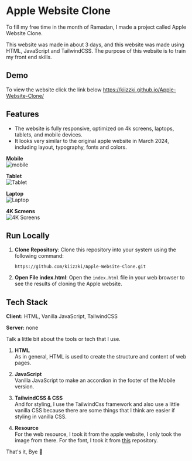 # Apple Website Clone
To fill my free time in the month of Ramadan, I made a project called Apple Website Clone.

This website was made in about 3 days, and this website was made using HTML, JavaScript and TailwindCSS. The purpose of this website is to train my front end skills. 

## Demo
To view the website click the link below 
https://kiizzki.github.io/Apple-Website-Clone/

## Features

- The website is fully responsive, optimized on 4k screens, laptops, tablets, and mobile devices.
- It looks very similar to the original apple website in March 2024, including layout, typography, fonts and colors.

**Mobile**<br>
    ![mobile](https://private-user-images.githubusercontent.com/146353804/317951522-ee0c1041-0414-4521-a9c6-c290f78c2ddd.png?jwt=eyJhbGciOiJIUzI1NiIsInR5cCI6IkpXVCJ9.eyJpc3MiOiJnaXRodWIuY29tIiwiYXVkIjoicmF3LmdpdGh1YnVzZXJjb250ZW50LmNvbSIsImtleSI6ImtleTUiLCJleHAiOjE3MTE2ODYwMzEsIm5iZiI6MTcxMTY4NTczMSwicGF0aCI6Ii8xNDYzNTM4MDQvMzE3OTUxNTIyLWVlMGMxMDQxLTA0MTQtNDUyMS1hOWM2LWMyOTBmNzhjMmRkZC5wbmc_WC1BbXotQWxnb3JpdGhtPUFXUzQtSE1BQy1TSEEyNTYmWC1BbXotQ3JlZGVudGlhbD1BS0lBVkNPRFlMU0E1M1BRSzRaQSUyRjIwMjQwMzI5JTJGdXMtZWFzdC0xJTJGczMlMkZhd3M0X3JlcXVlc3QmWC1BbXotRGF0ZT0yMDI0MDMyOVQwNDE1MzFaJlgtQW16LUV4cGlyZXM9MzAwJlgtQW16LVNpZ25hdHVyZT03NGE0ZGQwMDYzMmU4MDAxYWZkODdiNmM4MGNmOWJjZWI0ZjI1NTMzYTc3MTQzN2ZiY2Y1Mzg2MTA0MWNlZTA2JlgtQW16LVNpZ25lZEhlYWRlcnM9aG9zdCZhY3Rvcl9pZD0wJmtleV9pZD0wJnJlcG9faWQ9MCJ9.QoxqUgfjcLy_WtxY_JzSM0ZFLuVzn5_MDGMkOQuEy9o)

**Tablet**<br>
![Tablet](https://private-user-images.githubusercontent.com/146353804/317951527-28d98067-ed8e-4231-843e-8427d130d6c2.png?jwt=eyJhbGciOiJIUzI1NiIsInR5cCI6IkpXVCJ9.eyJpc3MiOiJnaXRodWIuY29tIiwiYXVkIjoicmF3LmdpdGh1YnVzZXJjb250ZW50LmNvbSIsImtleSI6ImtleTUiLCJleHAiOjE3MTE2ODYwMzEsIm5iZiI6MTcxMTY4NTczMSwicGF0aCI6Ii8xNDYzNTM4MDQvMzE3OTUxNTI3LTI4ZDk4MDY3LWVkOGUtNDIzMS04NDNlLTg0MjdkMTMwZDZjMi5wbmc_WC1BbXotQWxnb3JpdGhtPUFXUzQtSE1BQy1TSEEyNTYmWC1BbXotQ3JlZGVudGlhbD1BS0lBVkNPRFlMU0E1M1BRSzRaQSUyRjIwMjQwMzI5JTJGdXMtZWFzdC0xJTJGczMlMkZhd3M0X3JlcXVlc3QmWC1BbXotRGF0ZT0yMDI0MDMyOVQwNDE1MzFaJlgtQW16LUV4cGlyZXM9MzAwJlgtQW16LVNpZ25hdHVyZT01YjM4OWJlZmU1MDRkZGE0YjNjMzc1M2E1MjU2ZWQzNjk0ZGI5ZWUzYjQxYWRhNGQ3NmI1OTFhNjY2YjYyZDQwJlgtQW16LVNpZ25lZEhlYWRlcnM9aG9zdCZhY3Rvcl9pZD0wJmtleV9pZD0wJnJlcG9faWQ9MCJ9.pmFmd9c8tXj5dWcMdgwXDE3Qh1-dSmsLd6wxyX-t6C4)

**Laptop**<br>
![Laptop](https://private-user-images.githubusercontent.com/146353804/317951532-3b8d1ddc-34af-444e-b6b8-1e7f01ca3919.png?jwt=eyJhbGciOiJIUzI1NiIsInR5cCI6IkpXVCJ9.eyJpc3MiOiJnaXRodWIuY29tIiwiYXVkIjoicmF3LmdpdGh1YnVzZXJjb250ZW50LmNvbSIsImtleSI6ImtleTUiLCJleHAiOjE3MTE2ODYwMzEsIm5iZiI6MTcxMTY4NTczMSwicGF0aCI6Ii8xNDYzNTM4MDQvMzE3OTUxNTMyLTNiOGQxZGRjLTM0YWYtNDQ0ZS1iNmI4LTFlN2YwMWNhMzkxOS5wbmc_WC1BbXotQWxnb3JpdGhtPUFXUzQtSE1BQy1TSEEyNTYmWC1BbXotQ3JlZGVudGlhbD1BS0lBVkNPRFlMU0E1M1BRSzRaQSUyRjIwMjQwMzI5JTJGdXMtZWFzdC0xJTJGczMlMkZhd3M0X3JlcXVlc3QmWC1BbXotRGF0ZT0yMDI0MDMyOVQwNDE1MzFaJlgtQW16LUV4cGlyZXM9MzAwJlgtQW16LVNpZ25hdHVyZT0wMDk1N2YyY2EwYjZkMTFlOTUzZTgxZTRmMTI5MjNkYTIzMDUxNjAzYzNiNTMwYzczMzY3ZDU4ZGIyZTZiNmZiJlgtQW16LVNpZ25lZEhlYWRlcnM9aG9zdCZhY3Rvcl9pZD0wJmtleV9pZD0wJnJlcG9faWQ9MCJ9.ppuR-V050UcNNRmw-diSI__1YbXU4fy076wY7ZDIt7I)

**4K Screens**<br>
![4K Screens](https://private-user-images.githubusercontent.com/146353804/317951537-73a61a81-f70b-4289-bd08-7b578592dfd2.png?jwt=eyJhbGciOiJIUzI1NiIsInR5cCI6IkpXVCJ9.eyJpc3MiOiJnaXRodWIuY29tIiwiYXVkIjoicmF3LmdpdGh1YnVzZXJjb250ZW50LmNvbSIsImtleSI6ImtleTUiLCJleHAiOjE3MTE2ODYyNTMsIm5iZiI6MTcxMTY4NTk1MywicGF0aCI6Ii8xNDYzNTM4MDQvMzE3OTUxNTM3LTczYTYxYTgxLWY3MGItNDI4OS1iZDA4LTdiNTc4NTkyZGZkMi5wbmc_WC1BbXotQWxnb3JpdGhtPUFXUzQtSE1BQy1TSEEyNTYmWC1BbXotQ3JlZGVudGlhbD1BS0lBVkNPRFlMU0E1M1BRSzRaQSUyRjIwMjQwMzI5JTJGdXMtZWFzdC0xJTJGczMlMkZhd3M0X3JlcXVlc3QmWC1BbXotRGF0ZT0yMDI0MDMyOVQwNDE5MTNaJlgtQW16LUV4cGlyZXM9MzAwJlgtQW16LVNpZ25hdHVyZT03NzVmNjg3YmNiMmU1ZjE3YmM0NjAyN2ExMjA4MjhjNzBhZThjMzU3ZWZhODQzYThhMGRlMzc1MWFjZmRkMGU4JlgtQW16LVNpZ25lZEhlYWRlcnM9aG9zdCZhY3Rvcl9pZD0wJmtleV9pZD0wJnJlcG9faWQ9MCJ9.HWc85PF2Mpu3Wc3bKp6PmZGbW56EJRT8oO5H8ByGpkw)


## Run Locally

1. **Clone Repository**: Clone this repository into your system using the following command:

    ```
    https://github.com/kiizzki/Apple-Website-Clone.git
    ```

2. **Open File index.html**: Open the `index.html` file in your web browser to see the results of cloning the Apple website.


## Tech Stack

**Client:** HTML, Vanilla JavaScript, TailwindCSS

**Server:** none



Talk a little bit about the tools or tech that I use.
1. **HTML**<br>
As in general, HTML is used to create the structure and content of web pages.

2. **JavaScript**<br>
Vanilla JavaScript to make an accordion in the footer of the Mobile version. 

3. **TailwindCSS & CSS**<br>
And for styling, I use the TailwindCss framework and also use a little vanilla CSS because there are some things that I think are easier if styling in vanilla CSS.

4. **Resource**<br>
For the web resource, I took it from the apple website, I only took the image from there. For the font, I took it from [this](https://github.com/gattadesmond/hugo-foundation6/tree/master) repository.

That's it, Bye 👋


